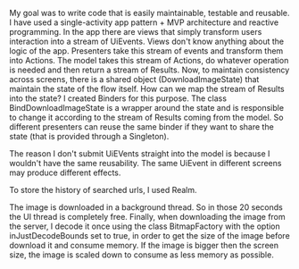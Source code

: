 My goal was to write code that is easily maintainable, testable and reusable.
I have used a single-activity app pattern + MVP architecture and reactive programming.
In the app there are views that simply transform users interaction into a stream of UiEvents. Views don't know anything about the logic of the app.
Presenters take this stream of events and transform them into Actions.
The model takes this stream of Actions, do whatever operation is needed and then return a stream of Results.
Now, to maintain consistency across screens, there is a shared object (DownloadImageState) that maintain the state of the flow itself.
How can we map the stream of Results into the state?
I created Binders for this purpose.
The class BindDownloadImageState is a wrapper around the state and is responsible to change it according to the stream of Results coming from the model.
So different presenters can reuse the same binder if they want to share the state (that is provided through a Singleton).

The reason I don't submit UiEVents straight into the model is because I wouldn't have the same reusability. The same UiEvent in different screens may
produce different effects.

To store the history of searched urls, I used Realm.

The image is downloaded in a background thread. So in those 20 seconds the UI thread is completely free.
Finally, when downloading the image from the server, I decode it once using the class BitmapFactory with the option inJustDecodeBounds set to true,
in order to get the size of the image before download it and consume memory.
If the image is bigger then the screen size, the image is scaled down to consume as less memory as possible.

